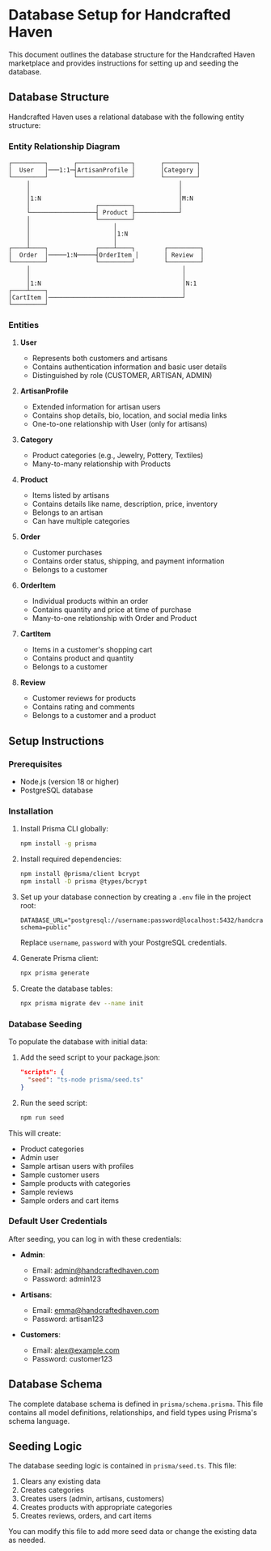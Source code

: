 # Database Setup for Handcrafted Haven

This document outlines the database structure for the Handcrafted Haven marketplace and provides instructions for setting up and seeding the database.

## Database Structure

Handcrafted Haven uses a relational database with the following entity structure:

### Entity Relationship Diagram

```
┌─────────┐       ┌───────────────┐       ┌─────────┐
│  User   │───1:1─┤ArtisanProfile │       │Category │
└─────────┘       └───────────────┘       └─────────┘
     │                                         │
     │                                         │
     │1:N                                      │M:N
     │                  ┌─────────┐            │
     └──────────────────┤ Product ├────────────┘
     │                  └─────────┘
     │                       │
     │                       │1:N
     │                       │
┌────┴────┐             ┌────┴────┐        ┌─────────┐
│  Order  │─────1:N─────┤OrderItem │       │ Review  │
└─────────┘             └─────────┘        └─────────┘
     │                                          │
     │                                          │
     │1:N                                       │N:1
┌────┴────┐                                     │
│CartItem │─────────────────────────────────────┘
└─────────┘
```

### Entities

1. **User**
   - Represents both customers and artisans
   - Contains authentication information and basic user details
   - Distinguished by role (CUSTOMER, ARTISAN, ADMIN)

2. **ArtisanProfile**
   - Extended information for artisan users
   - Contains shop details, bio, location, and social media links
   - One-to-one relationship with User (only for artisans)

3. **Category**
   - Product categories (e.g., Jewelry, Pottery, Textiles)
   - Many-to-many relationship with Products

4. **Product**
   - Items listed by artisans
   - Contains details like name, description, price, inventory
   - Belongs to an artisan
   - Can have multiple categories

5. **Order**
   - Customer purchases
   - Contains order status, shipping, and payment information
   - Belongs to a customer

6. **OrderItem**
   - Individual products within an order
   - Contains quantity and price at time of purchase
   - Many-to-one relationship with Order and Product

7. **CartItem**
   - Items in a customer's shopping cart
   - Contains product and quantity
   - Belongs to a customer

8. **Review**
   - Customer reviews for products
   - Contains rating and comments
   - Belongs to a customer and a product

## Setup Instructions

### Prerequisites

- Node.js (version 18 or higher)
- PostgreSQL database

### Installation

1. Install Prisma CLI globally:
   ```bash
   npm install -g prisma
   ```

2. Install required dependencies:
   ```bash
   npm install @prisma/client bcrypt
   npm install -D prisma @types/bcrypt
   ```

3. Set up your database connection by creating a `.env` file in the project root:
   ```
   DATABASE_URL="postgresql://username:password@localhost:5432/handcraftedhaven?schema=public"
   ```
   Replace `username`, `password` with your PostgreSQL credentials.

4. Generate Prisma client:
   ```bash
   npx prisma generate
   ```

5. Create the database tables:
   ```bash
   npx prisma migrate dev --name init
   ```

### Database Seeding

To populate the database with initial data:

1. Add the seed script to your package.json:
   ```json
   "scripts": {
     "seed": "ts-node prisma/seed.ts"
   }
   ```

2. Run the seed script:
   ```bash
   npm run seed
   ```

This will create:
- Product categories
- Admin user
- Sample artisan users with profiles
- Sample customer users
- Sample products with categories
- Sample reviews
- Sample orders and cart items

### Default User Credentials

After seeding, you can log in with these credentials:

- **Admin**:
  - Email: admin@handcraftedhaven.com
  - Password: admin123

- **Artisans**:
  - Email: emma@handcraftedhaven.com
  - Password: artisan123

- **Customers**:
  - Email: alex@example.com
  - Password: customer123

## Database Schema

The complete database schema is defined in `prisma/schema.prisma`. This file contains all model definitions, relationships, and field types using Prisma's schema language.

## Seeding Logic

The database seeding logic is contained in `prisma/seed.ts`. This file:

1. Clears any existing data
2. Creates categories
3. Creates users (admin, artisans, customers)
4. Creates products with appropriate categories
5. Creates reviews, orders, and cart items

You can modify this file to add more seed data or change the existing data as needed.